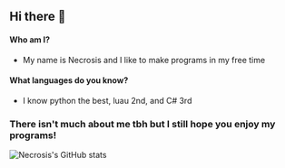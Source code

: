## Hi there 👋

#### Who am I?
- My name is Necrosis and I like to make programs in my free time

#### What languages do you know?
- I know python the best, luau 2nd, and C# 3rd

### There isn't much about me tbh but I still hope you enjoy my programs!

![Necrosis's GitHub stats](https://github-readme-stats.vercel.app/api?username=necrosis000&show_icons=true&theme=dark)
